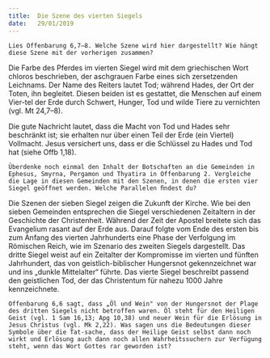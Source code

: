 ```yaml
---
title:  Die Szene des vierten Siegels
date:   29/01/2019
---
```


`Lies Offenbarung 6,7–8. Welche Szene wird hier dargestellt? Wie hängt diese Szene mit der vorherigen zusammen?` 

Die Farbe des Pferdes im vierten Siegel wird mit dem griechischen Wort chloros beschrieben, der aschgrauen Farbe eines sich zersetzenden Leichnams. Der Name des Reiters lautet Tod; während Hades, der Ort der Toten, ihn begleitet. Diesen beiden ist es gestattet, die Menschen auf einem Vier-tel der Erde durch Schwert, Hunger, Tod und wilde Tiere zu vernichten (vgl. Mt 24,7–8). 

Die gute Nachricht lautet, dass die Macht von Tod und Hades sehr beschränkt ist; sie erhalten nur über einen Teil der Erde (ein Viertel) Vollmacht. Jesus versichert uns, dass er die Schlüssel zu Hades und Tod hat (siehe Offb 1,18). 

`Überdenke noch einmal den Inhalt der Botschaften an die Gemeinden in Ephesus, Smyrna, Pergamon und Thyatira in Offenbarung 2. Vergleiche die Lage in diesen Gemeinden mit den Szenen, in denen die ersten vier Siegel geöffnet werden. Welche Parallelen ﬁndest du?` 

Die Szenen der sieben Siegel zeigen die Zukunft der Kirche. Wie bei den sieben Gemeinden entsprechen die Siegel verschiedenen Zeitaltern in der Geschichte der Christenheit. Während der Zeit der Apostel breitete sich das Evangelium rasant auf der Erde aus. Darauf folgte vom Ende des ersten bis zum Anfang des vierten Jahrhunderts eine Phase der Verfolgung im Römischen Reich, wie im Szenario des zweiten Siegels dargestellt. Das dritte Siegel weist auf ein Zeitalter der Kompromisse im vierten und fünften Jahrhundert, das von geistlich-biblischer Hungersnot gekennzeichnet war und ins „dunkle Mittelalter“ führte. Das vierte Siegel beschreibt passend den geistlichen Tod, der das Christentum für nahezu 1000 Jahre kennzeichnete. 

`Offenbarung 6,6 sagt, dass „Öl und Wein" von der Hungersnot der Plage des dritten Siegels nicht betroffen waren. Öl steht für den Heiligen Geist (vgl. 1 Sam 16,13; Apg 10,38) und neuer Wein für die Erlösung in Jesus Christus (vgl. Mk 2,22). Was sagen uns die Bedeutungen dieser Symbole über die Tat-sache, dass der Heilige Geist selbst dann noch wirkt und Erlösung auch dann noch allen Wahrheitssuchern zur Verfügung steht, wenn das Wort Gottes rar geworden ist?` 